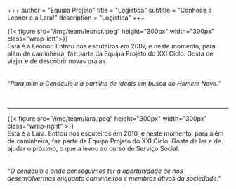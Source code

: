 +++
author = "Equipa Projeto"
title = "Logística"
subtitle = "Conhece a Leonor e a Lara!"
description = "Logística"
+++

<!--more-->

{{< figure src="/img/team/leonor.jpeg" height="300px" width="300px" class="wrap-left">}}
​  
Esta é a Leonor.
Entrou nos escuteiros em 2007, e neste momento, para além de caminheira, faz parte da Equipa Projeto do XXI Ciclo. Gosta de viajar e de descobrir novas praias.
​  
​  
​  
_“Para mim o Cenáculo é a partilha de ideais em busca do Homem Novo.”_
​  
​
​
​  
​

---

{{< figure src="/img/team/lara.jpeg" height="300px" width="300px" class="wrap-right" >}}
​  
Esta é a Lara.
Entrou nos escuteiros em 2010, e neste momento, para além de caminheira, faz parte da Equipa Projeto do XXI Ciclo. Gosta de ler e de ajudar o próximo, o que a levou ao curso de Serviço Social.
​  
​  
​  
_"O cenáculo é onde conseguimos ter a oportunidade de nos desenvolvermos enquanto caminheiros e membros ativos da sociedade."_
​  
​  
​
